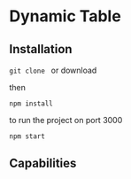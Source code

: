 # Dynamic Table

## Installation

```git clone ``` or download

then

```npm install```

to run the project on port 3000 

```npm start```

## Capabilities
